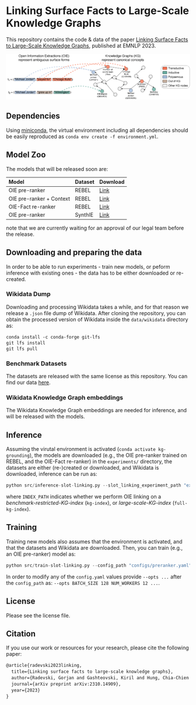 # Linking Surface Facts to Large-Scale Knowledge Graphs

This repository contains the code & data of the paper [Linking Surface Facts to Large-Scale Knowledge Graphs](https://arxiv.org/abs/2310.14909), published at EMNLP 2023.

![Banner image](data/assets/banner.png)

## Dependencies

Using [miniconda](https://docs.conda.io/projects/miniconda/en/latest/), the virtual environment including all dependencies should be easily reproduced as `conda env create -f environment.yml`.

## Model Zoo

The models that will be released soon are:

| Model | Dataset | Download |
| :--- | :--- | :--- |
| OIE pre-ranker | REBEL | [Link](#) |
| OIE pre-ranker + Context | REBEL | [Link](#) |
| OIE-Fact re-ranker | REBEL | [Link](#) |
| OIE pre-ranker | SynthIE | [Link](#) |

note that we are currently waiting for an approval of our legal team before the release.

## Downloading and preparing the data

In order to be able to run experiments - train new models, or peform inference with existing ones - the data has to be either downloaded or re-created.

### Wikidata Dump

Downloading and processing Wikidata takes a while, and for that reason we release a `.json` file dump of Wikidata. After cloning the repository, you can obtain the processed version of Wikidata inside the `data/wikidata` directory as:

```shell
conda install -c conda-forge git-lfs
git lfs install
git lfs pull
```

### Benchmark Datasets

The datasets are released with the same license as this repository. You can find our data [here](https://huggingface.co/datasets/gorjanradevski/oie-knowledge-graph-linking).

### Wikidata Knowledge Graph embeddings

The Wikidata Knowledge Graph embeddings are needed for inference, and will be released with the models.

## Inference

Assuming the virutal environment is activated (`conda activate kg-grounding`), the models are downloaded (e.g., the OIE pre-ranker trained on REBEL, and the OIE-Fact re-ranker) in the `experiments/` directory, the datasets are either (re-)created or downloaded, and Wikidata is downloaded, inference can be run as:

```python
python src/inference-slot-linking.py --slot_linking_experiment_path "experiments/preranker-rebel-context/" --fact_reranking_experiment_path "experiments/reranker-rebel/" --reranker_k 2 --opts DEVICE "cuda:0" BATCH_SIZE 128 NUM_WORKERS 8 TEST_DATASET_PATH "data/datasets/val_inductive.json" INDEX_PATH "experiments/preranker-rebel-context/kg-index"
```
where `INDEX_PATH` indicates whether we perform OIE linking on a *benchmark-restricted-KG-index* (`kg-index`), or *large-scale-KG-index* (`full-kg-index`).

## Training

Training new models also assumes that the environment is activated, and that the datasets and Wikidata are downloaded. Then, you can train (e.g., an OIE pre-ranker) model as:

```python
python src/train-slot-linking.py --config_path "configs/preranker.yaml"
```

In order to modify any of the `config.yaml` values provide `--opts ...` after the `config_path` as: `--opts BATCH_SIZE 128 NUM_WORKERS 12 ...`.
 
## License

Please see the license file.

## Citation

If you use our work or resources for your research, please cite the following paper:

```tex
@article{radevski2023linking,
  title={Linking surface facts to large-scale knowledge graphs},
  author={Radevski, Gorjan and Gashteovski, Kiril and Hung, Chia-Chien and Lawrence, Carolin and Glava{\v{s}}, Goran},
  journal={arXiv preprint arXiv:2310.14909},
  year={2023}
}
```